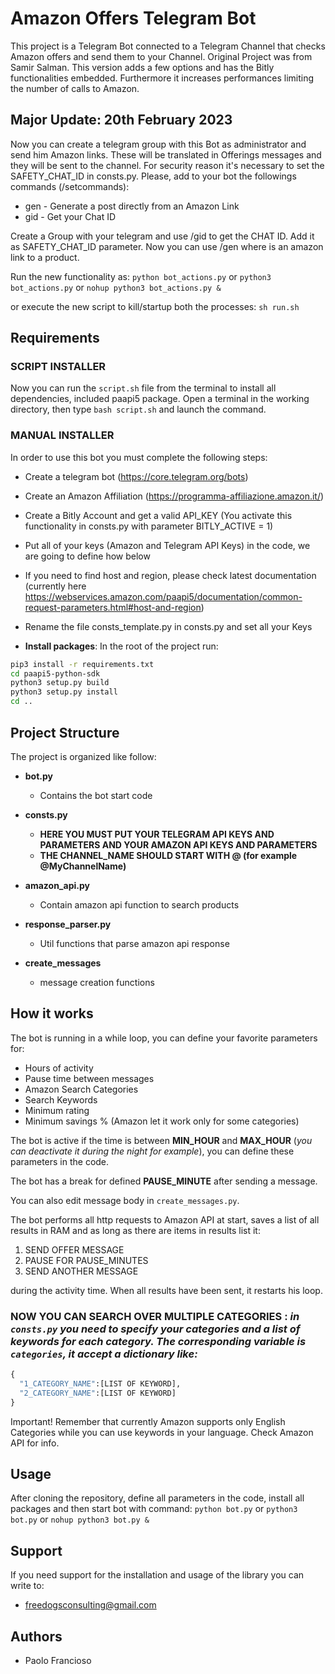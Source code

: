 # Amazon Offers Telegram Bot

This project is a Telegram Bot connected to a Telegram Channel that checks Amazon offers and send them to your Channel.
Original Project was from Samir Salman. This version adds a few options and has the Bitly functionalities embedded. Furthermore it increases performances limiting the number of calls to Amazon.

## Major Update: 20th February 2023

Now you can create a telegram group with this Bot as administrator and send him Amazon links. These will be translated in Offerings messages and they will be sent to the channel. For security reason it's necessary to set the SAFETY_CHAT_ID in consts.py. Please, add to your bot the followings commands (/setcommands):

- gen - Generate a post directly from an Amazon Link
- gid - Get your Chat ID

Create a Group with your telegram and use /gid to get the CHAT ID. Add it as SAFETY_CHAT_ID parameter. Now you can use /gen <url> where <url> is an amazon link to a product.

Run the new functionality as: ```python bot_actions.py``` or ```python3 bot_actions.py``` or ```nohup python3 bot_actions.py &```

or execute the new script to kill/startup both the processes: ```sh run.sh```



## Requirements

### SCRIPT INSTALLER

Now you can run the ```script.sh``` file from the terminal to install all dependencies, included paapi5 package. Open a terminal in the working directory, then type ```bash script.sh``` and launch the command. 



### MANUAL INSTALLER

In order to use this bot you must complete the following steps:

- Create a telegram bot (https://core.telegram.org/bots)
- Create an Amazon Affiliation (https://programma-affiliazione.amazon.it/)
- Create a Bitly Account and get a valid API_KEY (You activate this functionality in consts.py with parameter BITLY_ACTIVE = 1)
- Put all of your keys (Amazon and Telegram API Keys) in the code, we are going to define how below
- If you need to find host and region, please check latest documentation (currently here https://webservices.amazon.com/paapi5/documentation/common-request-parameters.html#host-and-region)
- Rename the file consts_template.py in consts.py and set all your Keys

- **Install packages**:
In the root of the project run:
```bash
pip3 install -r requirements.txt
cd paapi5-python-sdk
python3 setup.py build
python3 setup.py install
cd ..
```

## Project Structure

The project is organized like follow:

- **bot.py**
  - Contains the bot start code 

- **consts.py**
  - **HERE YOU MUST PUT YOUR TELEGRAM API KEYS AND PARAMETERS AND YOUR AMAZON API KEYS AND PARAMETERS**
  - **THE CHANNEL_NAME SHOULD START WITH @ (for example @MyChannelName)**
  

- **amazon_api.py**
  - Contain amazon api function to search products


- **response_parser.py**
  - Util functions that parse amazon api response


- **create_messages**
  - message creation functions

## How it works
The bot is running in a while loop, you can define your favorite parameters for:
- Hours of activity
- Pause time between messages
- Amazon Search Categories
- Search Keywords
- Minimum rating
- Minimum savings % (Amazon let it work only for some categories)



The bot is active if the time is between **MIN_HOUR** and **MAX_HOUR** (_you can deactivate it during the night for example_), you can define these parameters in the code.

The bot has a break for defined **PAUSE_MINUTE** after sending a message.

You can also edit message body in ```create_messages.py```.

The bot performs all http requests to Amazon API at start, saves a list of all results in RAM and as long as there are items in results list it:
1. SEND OFFER MESSAGE
2. PAUSE FOR PAUSE_MINUTES
3. SEND ANOTHER MESSAGE

during the activity time. When all results have been sent, it restarts his loop.

### **NOW YOU CAN SEARCH OVER MULTIPLE CATEGORIES** : _in `consts.py` you need to specify your categories and a list of keywords for each category. The corresponding variable is `categories`, it accept a dictionary like:_ 
```python
{
  "1_CATEGORY_NAME":[LIST OF KEYWORD],
  "2_CATEGORY_NAME":[LIST OF KEYWORD]
}
```
Important! Remember that currently Amazon supports only English Categories while you can use keywords in your language. Check Amazon API for info.

## Usage

After cloning the repository, define all parameters in the code, install all packages and then start bot with command:
```python bot.py``` or ```python3 bot.py``` or ```nohup python3 bot.py &```
  
## Support 
If you need support for the installation and usage of the library you can write to:
- freedogsconsulting@gmail.com
  
 
## Authors

- Paolo Francioso
